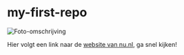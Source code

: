 # my-first-repo

![Foto-omschrijving](https://cdn.prod.elseone.nl/uploads/2022/08/header-9-1.png)

Hier volgt een link naar de [website van nu.nl](https://nu.nl), ga snel kijken!
